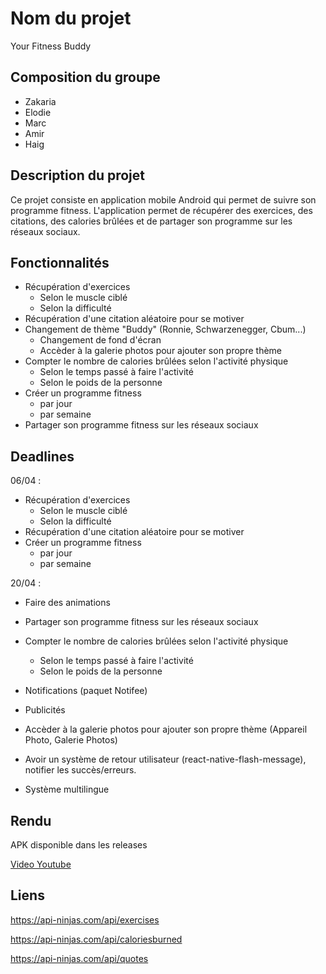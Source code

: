 # Nom du projet
Your Fitness Buddy

## Composition du groupe

- Zakaria
- Elodie
- Marc
- Amir
- Haig

## Description du projet

Ce projet consiste en application mobile Android qui permet de suivre son programme fitness. L'application permet de récupérer des exercices, des citations, des calories brûlées et de partager son programme sur les réseaux sociaux.

## Fonctionnalités

- Récupération d'exercices
  - Selon le muscle ciblé
  - Selon la difficulté
- Récupération d'une citation aléatoire pour se motiver
- Changement de thème "Buddy" (Ronnie, Schwarzenegger, Cbum...)
  - Changement de fond d'écran
  - Accèder à la galerie photos pour ajouter son propre thème
- Compter le nombre de calories brûlées selon l'activité physique
  - Selon le temps passé à faire l'activité
  - Selon le poids de la personne
- Créer un programme fitness
  - par jour
  - par semaine
- Partager son programme fitness sur les réseaux sociaux

## Deadlines

06/04 : 
- Récupération d'exercices
  - Selon le muscle ciblé
  - Selon la difficulté
- Récupération d'une citation aléatoire pour se motiver
- Créer un programme fitness
  - par jour
  - par semaine

20/04 : 
- Faire des animations
- Partager son programme fitness sur les réseaux sociaux
- Compter le nombre de calories brûlées selon l'activité physique

  - Selon le temps passé à faire l'activité
  - Selon le poids de la personne
- Notifications (paquet Notifee)
- Publicités
- Accèder à la galerie photos pour ajouter son propre thème (Appareil Photo, Galerie Photos)
- Avoir un système de retour utilisateur (react-native-flash-message), notifier les succès/erreurs.
- Système multilingue

## Rendu

APK disponible dans les releases

[Video Youtube](https://youtu.be/AyWJRavYTCM)

## Liens

https://api-ninjas.com/api/exercises

https://api-ninjas.com/api/caloriesburned

https://api-ninjas.com/api/quotes